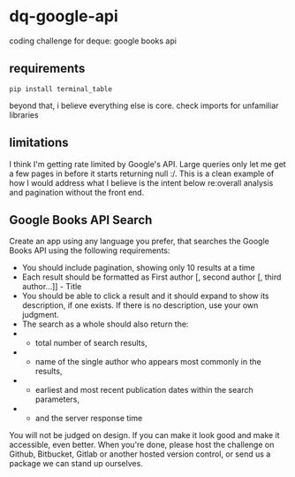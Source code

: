 # dq-google-api
coding challenge for deque: google books api

## requirements
`pip install terminal_table`

beyond that, i believe everything else is core. check imports for unfamiliar libraries 

## limitations
I think I'm getting rate limited by Google's API. Large queries only let me get a few pages in before it starts returning null :/. This is a clean example of how I would address what I believe is the intent below re:overall analysis and pagination without the front end.

## Google Books API Search

Create an app using any language you prefer, that searches the Google Books API using the
following requirements:
- You should include pagination, showing only 10 results at a time
- Each result should be formatted as First author [, second author [, third author...]] - Title
- You should be able to click a result and it should expand to show its description, if one
exists. If there is no description, use your own judgment.
- The search as a whole should also return the:
- - total number of search results,
- - name of the single author who appears most commonly in the results,
- - earliest and most recent publication dates within the search parameters,
- - and the server response time

You will not be judged on design. If you can make it look good and make it accessible, even
better.
When you're done, please host the challenge on Github, Bitbucket, Gitlab or another hosted
version control, or send us a package we can stand up ourselves.

